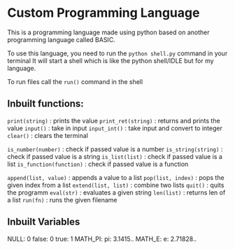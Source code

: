 # Custom Programming Language

This is a programming language made using python based on another programming language called BASIC.

To use this language, you need to run the `python shell.py` command in your terminal
It will start a shell which is like the python shell/IDLE but for my language.

To run files call the `run()` command in the shell

## Inbuilt functions:
`print(string)` : prints the value
`print_ret(string)` : returns and prints the value
`input()` : take in input
`input_int()` : take input and convert to integer
`clear()` : clears the terminal

`is_number(number)` : check if passed value is a number
`is_string(string)` : check if passed value is a string
`is_list(list)` : check if passed value is a list
`is_function(function)` : check if passed value is a function

`append(list, value)` : appends a value to a list
`pop(list, index)` : pops the given index from a list
`extend(list, list)` : combine two lists
`quit()` : quits the programm
`eval(str)` : evaluates a given string
`len(list)` : returns len of a list
`run(fn)` : runs the given filename

## Inbuilt Variables
NULL: 0
false: 0
true: 1
MATH_PI: pi: 3.1415..
MATH_E: e: 2.71828..
